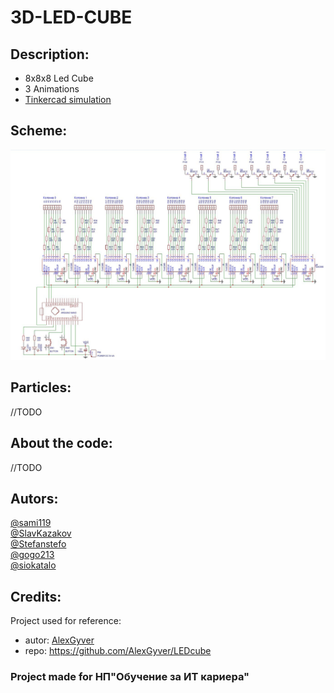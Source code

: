 # 3D-LED-CUBE
## Description:
- 8x8x8 Led Cube
- 3 Animations
- [Tinkercad simulation](https://www.tinkercad.com/things/0E8iJo0LGhg-3d-led-cube/editelsharecode=KA41W4sDzZWgZTIWBo5hIWgl1WsJMKcW8HfUU3VDTFQ=)
## Scheme:
![scheme](https://github.com/sami119/3D-LED-CUBE/blob/master/scheme-1.jpg)
## Particles:
//TODO
## About the code:
//TODO
## Autors:
[@sami119](https://github.com/sami119) <br />
[@SlavKazakov](https://github.com/SlavKazakov) <br />
[@Stefanstefo](https://github.com/Stefanstefo) <br />
[@gogo213](https://github.com/gogo213) <br />
[@siokatalo](https://github.com/siokatalo)
## Credits:
Project used for reference: <br />
- autor: [AlexGyver](https://github.com/AlexGyver)
- repo: https://github.com/AlexGyver/LEDcube
### Project made for НП"Обучение за ИТ кариера"
